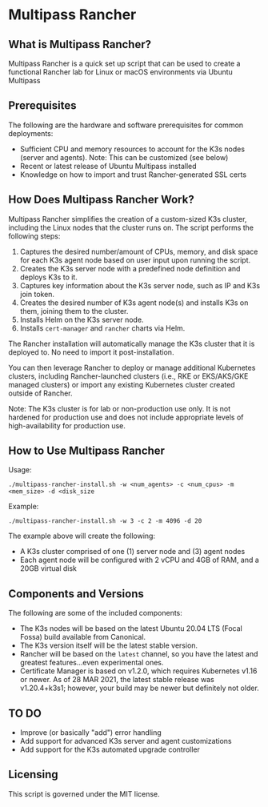 # Multipass Rancher

## What is Multipass Rancher?

Multipass Rancher is a quick set up script that can be used to create a functional Rancher lab for Linux or macOS environments via Ubuntu Multipass

## Prerequisites

The following are the hardware and software prerequisites for common deployments:

- Sufficient CPU and memory resources to account for the K3s nodes (server and agents). Note: This can be customized (see below)
- Recent or latest release of Ubuntu Multipass installed
- Knowledge on how to import and trust Rancher-generated SSL certs

## How Does Multipass Rancher Work?

Multipass Rancher simplifies the creation of a custom-sized K3s cluster, including the Linux nodes that the cluster runs on. The script performs the following steps:

1. Captures the desired number/amount of CPUs, memory, and disk space for each K3s agent node based on user input upon running the script.
2. Creates the K3s server node with a predefined node definition and deploys K3s to it.
3. Captures key information about the K3s server node, such as IP and K3s join token.
4. Creates the desired number of K3s agent node(s) and installs K3s on them, joining them to the cluster.
5. Installs Helm on the K3s server node.
6. Installs `cert-manager` and `rancher` charts via Helm.

The Rancher installation will automatically manage the K3s cluster that it is deployed to. No need to import it post-installation.

You can then leverage Rancher to deploy or manage additional Kubernetes clusters, including Rancher-launched clusters (i.e., RKE or EKS/AKS/GKE managed clusters) or import any existing Kubernetes cluster created outside of Rancher.

Note: The K3s cluster is for lab or non-production use only. It is not hardened for production use and does not include appropriate levels of high-availability for production use.

## How to Use Multipass Rancher

Usage:

`./multipass-rancher-install.sh -w <num_agents> -c <num_cpus> -m <mem_size> -d <disk_size`

Example:

`./multipass-rancher-install.sh -w 3 -c 2 -m 4096 -d 20`

The example above will create the following:

- A K3s cluster comprised of one (1) server node and (3) agent nodes
- Each agent node will be configured with 2 vCPU and 4GB of RAM, and a 20GB virtual disk

## Components and Versions

The following are some of the included components:

- The K3s nodes will be based on the latest Ubuntu 20.04 LTS (Focal Fossa) build available from Canonical.
- The K3s version itself will be the latest stable version.
- Rancher will be based on the `latest` channel, so you have the latest and greatest features...even experimental ones.
- Certificate Manager is based on v1.2.0, which requires Kubernetes v1.16 or newer. As of 28 MAR 2021, the latest stable release was v1.20.4+k3s1; however, your build may be newer but definitely not older.

## TO DO

- Improve (or basically "add") error handling
- Add support for advanced K3s server and agent customizations
- Add support for the K3s automated upgrade controller

## Licensing

This script is governed under the MIT license.
